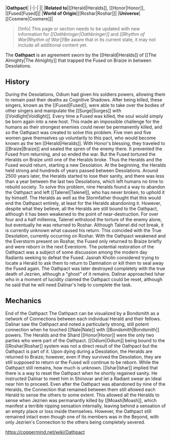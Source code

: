 |**Oathpact**|
|-|-|
||
|**Related to**|[[Herald\|Heralds]], [[Honor\|Honor]], [[Fused\|Fused]]|
|**World of Origin**|[[Roshar\|Roshar]]|
|**Universe**|[[Cosmere\|Cosmere]]|

> [!info] This page or section needs to be updated with new information for *[[Oathbringer\|Oathbringer]]* and *[[Rhythm of War\|Rhythm of War]]*!Be aware that in its current state, it may not include all additional content yet.

The **Oathpact** is an agreement sworn by the [[Herald\|Heralds]] of [[The Almighty\|The Almighty]] that trapped the Fused on Braize in between Desolations.

## History
During the Desolations, Odium had given his soldiers powers, allowing them to remain past their deaths as Cognitive Shadows. After being killed, these singers, known as the [[Fused\|Fused]], were able to take over the bodies of other singers and manipulate the [[Surge\|Surges]] with [[Voidlight\|Voidlight]]. Every time a Fused was killed, the soul would simply be born again into a new host. This made an impossible challenge for the humans as their strongest enemies could never be permanently killed, and so the Oathpact was created to solve this problem.
Five men and five women gave themselves up voluntarily to this pact, who would become known as the ten [[Herald\|Heralds]]. With Honor's blessing, they traveled to [[Braize\|Braize]] and sealed the spren of the enemy there. It prevented the Fused from returning, and so ended the war. But the Fused tortured the Heralds on Braize until one of the Heralds broke. Thus the Heralds and the Fused would return, starting a new Desolation. At the beginning, the Heralds held strong and hundreds of years passed between Desolations. Around 2500 years later, the Heralds started to lose their sanity, and there was less than a year between the last two Desolations, which left humans no time to rebuild society. To solve this problem, nine Heralds found a way to abandon the Oathpact and left [[Talenel\|Talenel]], who has never broken, to uphold it by himself. The Heralds as well as the Stormfather thought that this would end the Oathpact entirely, at least for the Heralds abandoning it. However, despite what they believe, all the Heralds are still bound to the Oathpact, although it has been weakened to the point of near-destruction. For over four and a half millennia, Talenel withstood the torture of the enemy alone, but eventually he was returned to Roshar. Although Talenel did not break, it is currently unknown what caused his return. This coincided with the True Desolation, currently occurring on Roshar.
With the Oathpact weakened and the Everstorm present on Roshar, the Fused only returned to Braize briefly and were reborn in the next Everstorm. The potential restoration of the Oathpact was a subject of some discussion among the modern day Radiants seeking to defeat the Fused. Jasnah Kholin considered trying to locate a Herald to ask them to return to Damnation or kill them to seal away the Fused again. The Oathpact was later destroyed completely with the true death of Jezrien, although a "ghost" of it remains. Dalinar approached Ishar who in a moment of lucidity claimed the Oathpact could be reset, although he said that he will need Dalinar's help to complete the task.

## Mechanics
  End of the Oathpact
The Oathpact can be visualized by a Bondsmith as a network of Connections between each individual Herald and their fellows. Dalinar saw the Oathpact and noted a particularly strong, still potent connection when he touched [[Nale\|Nale]] with [[Bondsmith\|Bondsmith]] powers.
The Heralds and the Shard [[Honor\|Honor]] were the only two parties who were part of the Oathpact. [[Odium\|Odium]] being bound to the [[Roshar\|Roshar]] system was not a direct result of the Oathpact but the Oathpact is part of it. Upon dying during a Desolation, the Heralds are returned to Braize; however, even if they survived the Desolation, they are still supposed to return or the Fused will continue to be reborn.
While the Oathpact still remains, how much is unknown. [[Ishar\|Ishar]] implied that there is a way to reset the Oathpact when he shortly regained sanity. He instructed Dalinar to meet him in Shinovar and let a Radiant swear an Ideal near him to proceed. Even after the Oathpact was abandoned by nine of the Heralds, the Connection that remained between them still allowed each Herald to sense the others to some extent. This allowed all the Heralds to sense when Jezrien was permanantly killed by [[Moash\|Moash]], which manifest a terrible ripping sensation internally, leaving behind a sensation of an empty place or loss inside themselves. However, the Oathpact still remained intact even though one of its members was in the Beyond, with only Jezrien's Connection to the others being completely severed.



https://coppermind.net/wiki/Oathpact